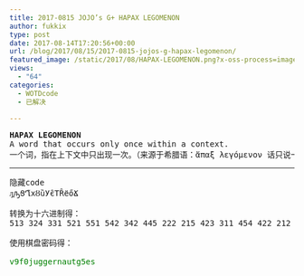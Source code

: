 ```yaml
---
title: 2017-0815 JOJO’s G+ HAPAX LEGOMENON
author: fukkix
type: post
date: 2017-08-14T17:20:56+00:00
url: /blog/2017/08/15/2017-0815-jojos-g-hapax-legomenon/
featured_image: /static/2017/08/HAPAX-LEGOMENON.png?x-oss-process=image/resize,m_fill,w_586,h_220
views:
  - "64"
categories:
  - WOTDcode
  - 已解决

---
```

<pre><strong>HAPAX LEGOMENON</strong>
A word that occurs only once within a context.
一个词，指在上下文中只出现一次。（来源于希腊语：ἅπαξ λεγόμενον 话只说一次）<!--more--></pre>

* * *

<pre>隐藏code
ԓ̤̱ԡՑՂ͂хȢȕУ̑єТȒёőՃ

转换为十六进制得：
513 324 331 521 551 542 342 445 222 215 423 311 454 422 212 451 151 543 

使用棋盘密码得：

<span style="color: #008000;">v9f0juggernautg5es</span></pre>